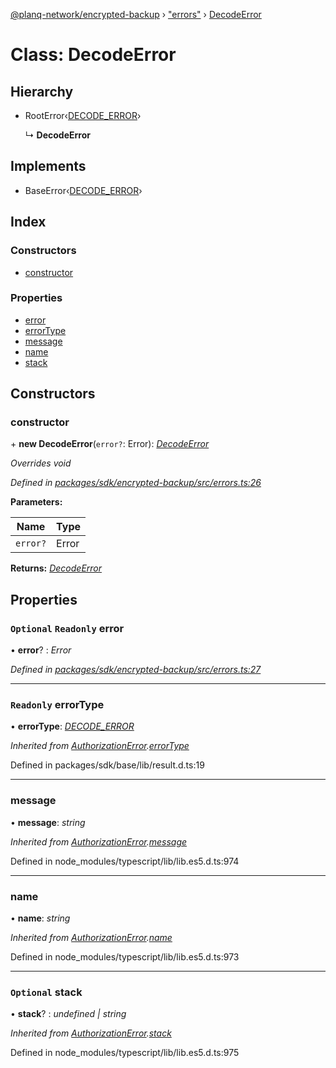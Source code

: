 [@planq-network/encrypted-backup](../README.md) › ["errors"](../modules/_errors_.md) › [DecodeError](_errors_.decodeerror.md)

# Class: DecodeError

## Hierarchy

* RootError‹[DECODE_ERROR](../enums/_errors_.backuperrortypes.md#decode_error)›

  ↳ **DecodeError**

## Implements

* BaseError‹[DECODE_ERROR](../enums/_errors_.backuperrortypes.md#decode_error)›

## Index

### Constructors

* [constructor](_errors_.decodeerror.md#constructor)

### Properties

* [error](_errors_.decodeerror.md#optional-readonly-error)
* [errorType](_errors_.decodeerror.md#readonly-errortype)
* [message](_errors_.decodeerror.md#message)
* [name](_errors_.decodeerror.md#name)
* [stack](_errors_.decodeerror.md#optional-stack)

## Constructors

###  constructor

\+ **new DecodeError**(`error?`: Error): *[DecodeError](_errors_.decodeerror.md)*

*Overrides void*

*Defined in [packages/sdk/encrypted-backup/src/errors.ts:26](https://github.com/planq-network/planq-sdk/blob/master/packages/sdk/encrypted-backup/src/errors.ts#L26)*

**Parameters:**

Name | Type |
------ | ------ |
`error?` | Error |

**Returns:** *[DecodeError](_errors_.decodeerror.md)*

## Properties

### `Optional` `Readonly` error

• **error**? : *Error*

*Defined in [packages/sdk/encrypted-backup/src/errors.ts:27](https://github.com/planq-network/planq-sdk/blob/master/packages/sdk/encrypted-backup/src/errors.ts#L27)*

___

### `Readonly` errorType

• **errorType**: *[DECODE_ERROR](../enums/_errors_.backuperrortypes.md#decode_error)*

*Inherited from [AuthorizationError](_errors_.authorizationerror.md).[errorType](_errors_.authorizationerror.md#readonly-errortype)*

Defined in packages/sdk/base/lib/result.d.ts:19

___

###  message

• **message**: *string*

*Inherited from [AuthorizationError](_errors_.authorizationerror.md).[message](_errors_.authorizationerror.md#message)*

Defined in node_modules/typescript/lib/lib.es5.d.ts:974

___

###  name

• **name**: *string*

*Inherited from [AuthorizationError](_errors_.authorizationerror.md).[name](_errors_.authorizationerror.md#name)*

Defined in node_modules/typescript/lib/lib.es5.d.ts:973

___

### `Optional` stack

• **stack**? : *undefined | string*

*Inherited from [AuthorizationError](_errors_.authorizationerror.md).[stack](_errors_.authorizationerror.md#optional-stack)*

Defined in node_modules/typescript/lib/lib.es5.d.ts:975
